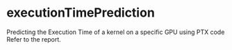 # executionTimePrediction

Predicting the Execution Time of a kernel on a specific GPU using PTX code
Refer to the report.
